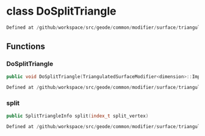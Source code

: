 # class DoSplitTriangle

```cpp
Defined at /github/workspace/src/geode/common/modifier/surface/triangulated_surface_modifier.cpp#485
```

## Functions

### DoSplitTriangle

```cpp
public void DoSplitTriangle(TriangulatedSurfaceModifier<dimension>::Impl & modifier, index_t triangle_id)
```

```cpp
Defined at /github/workspace/src/geode/common/modifier/surface/triangulated_surface_modifier.cpp#488
```

### split

```cpp
public SplitTriangleInfo split(index_t split_vertex)
```

```cpp
Defined at /github/workspace/src/geode/common/modifier/surface/triangulated_surface_modifier.cpp#515
```



